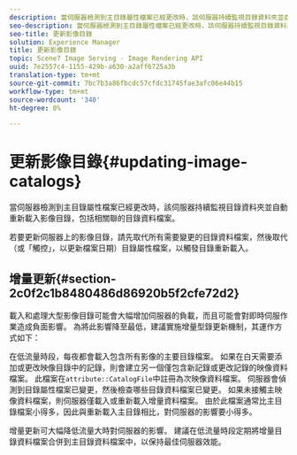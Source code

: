 ```yaml
---
description: 當伺服器檢測到主目錄屬性檔案已經更改時，該伺服器持續監視目錄資料夾並自動重新載入影像目錄，包括相關聯的目錄資料檔案。
seo-description: 當伺服器檢測到主目錄屬性檔案已經更改時，該伺服器持續監視目錄資料夾並自動重新載入影像目錄，包括相關聯的目錄資料檔案。
seo-title: 更新影像目錄
solution: Experience Manager
title: 更新影像目錄
topic: Scene7 Image Serving - Image Rendering API
uuid: 7e2557c4-1155-429b-a630-a2aff6725a3b
translation-type: tm+mt
source-git-commit: 7bc7b3a86fbcdc57cfdc31745fae3afc06e44b15
workflow-type: tm+mt
source-wordcount: '340'
ht-degree: 0%

---
```



# 更新影像目錄{#updating-image-catalogs}

當伺服器檢測到主目錄屬性檔案已經更改時，該伺服器持續監視目錄資料夾並自動重新載入影像目錄，包括相關聯的目錄資料檔案。

若要更新伺服器上的影像目錄，請先取代所有需要變更的目錄資料檔案，然後取代（或「觸控」，以更新檔案日期）目錄屬性檔案，以觸發目錄重新載入。

## 增量更新{#section-2c0f2c1b8480486d86920b5f2cfe72d2}

載入和處理大型影像目錄可能會大幅增加伺服器的負載，而且可能會對即時伺服作業造成負面影響。 為將此影響降至最低，建議實施增量型錄更新機制，其運作方式如下：

在低流量時段，每夜都會載入包含所有影像的主要目錄檔案。 如果在白天需要添加或更改映像目錄中的記錄，則會建立另一個僅包含新記錄或更改記錄的映像資料檔案。 此檔案在`attribute::CatalogFile`中註冊為次映像資料檔案。 伺服器會偵測到目錄屬性檔案已變更，然後檢查哪些目錄資料檔案已變更。 如果未接觸主映像資料檔案，則伺服器僅載入或重新載入增量資料檔案。 由於此檔案通常比主目錄檔案小得多，因此與重新載入主目錄相比，對伺服器的影響要小得多。

增量更新可大幅降低流量大時對伺服器的影響。 建議在低流量時段定期將增量目錄資料檔案合併到主目錄資料檔案中，以保持最佳伺服器效能。
